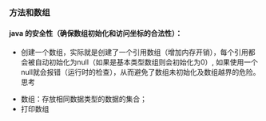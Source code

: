 ### 方法和数组
#### java 的安全性（确保数组初始化和访问坐标的合法性）：
- 创建一个数组，实际就是创建了一个引用数组（增加内存开销），每个引用都会被自动初始化为null（如果是基本类型数组则会初始化为0）,
如果使用一个null就会报错（运行时的检查），从而避免了数组未初始化及数组越界的危险。
思考
* 数组：存放相同数据类型的数据的集合；
* 打印数组
